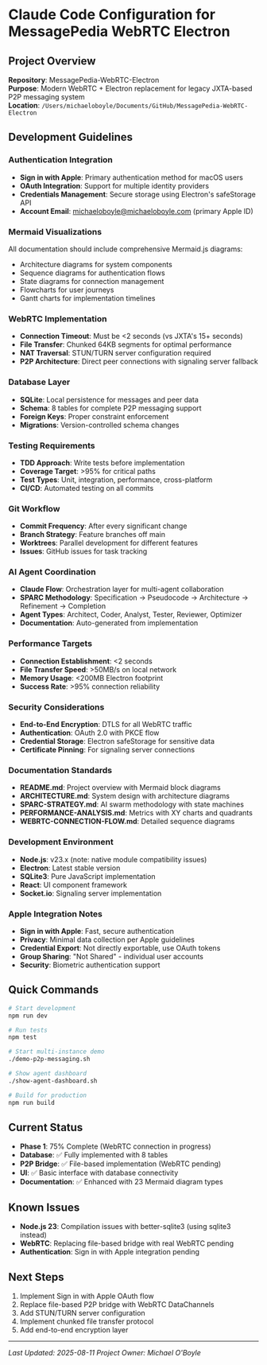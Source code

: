 # Claude Code Configuration for MessagePedia WebRTC Electron

## Project Overview
**Repository**: MessagePedia-WebRTC-Electron  
**Purpose**: Modern WebRTC + Electron replacement for legacy JXTA-based P2P messaging system  
**Location**: `/Users/michaeloboyle/Documents/GitHub/MessagePedia-WebRTC-Electron`

## Development Guidelines

### Authentication Integration
- **Sign in with Apple**: Primary authentication method for macOS users
- **OAuth Integration**: Support for multiple identity providers
- **Credentials Management**: Secure storage using Electron's safeStorage API
- **Account Email**: michaeloboyle@michaeloboyle.com (primary Apple ID)

### Mermaid Visualizations
All documentation should include comprehensive Mermaid.js diagrams:
- Architecture diagrams for system components
- Sequence diagrams for authentication flows
- State diagrams for connection management
- Flowcharts for user journeys
- Gantt charts for implementation timelines

### WebRTC Implementation
- **Connection Timeout**: Must be <2 seconds (vs JXTA's 15+ seconds)
- **File Transfer**: Chunked 64KB segments for optimal performance
- **NAT Traversal**: STUN/TURN server configuration required
- **P2P Architecture**: Direct peer connections with signaling server fallback

### Database Layer
- **SQLite**: Local persistence for messages and peer data
- **Schema**: 8 tables for complete P2P messaging support
- **Foreign Keys**: Proper constraint enforcement
- **Migrations**: Version-controlled schema changes

### Testing Requirements
- **TDD Approach**: Write tests before implementation
- **Coverage Target**: >95% for critical paths
- **Test Types**: Unit, integration, performance, cross-platform
- **CI/CD**: Automated testing on all commits

### Git Workflow
- **Commit Frequency**: After every significant change
- **Branch Strategy**: Feature branches off main
- **Worktrees**: Parallel development for different features
- **Issues**: GitHub issues for task tracking

### AI Agent Coordination
- **Claude Flow**: Orchestration layer for multi-agent collaboration
- **SPARC Methodology**: Specification → Pseudocode → Architecture → Refinement → Completion
- **Agent Types**: Architect, Coder, Analyst, Tester, Reviewer, Optimizer
- **Documentation**: Auto-generated from implementation

### Performance Targets
- **Connection Establishment**: <2 seconds
- **File Transfer Speed**: >50MB/s on local network
- **Memory Usage**: <200MB Electron footprint
- **Success Rate**: >95% connection reliability

### Security Considerations
- **End-to-End Encryption**: DTLS for all WebRTC traffic
- **Authentication**: OAuth 2.0 with PKCE flow
- **Credential Storage**: Electron safeStorage for sensitive data
- **Certificate Pinning**: For signaling server connections

### Documentation Standards
- **README.md**: Project overview with Mermaid block diagrams
- **ARCHITECTURE.md**: System design with architecture diagrams
- **SPARC-STRATEGY.md**: AI swarm methodology with state machines
- **PERFORMANCE-ANALYSIS.md**: Metrics with XY charts and quadrants
- **WEBRTC-CONNECTION-FLOW.md**: Detailed sequence diagrams

### Development Environment
- **Node.js**: v23.x (note: native module compatibility issues)
- **Electron**: Latest stable version
- **SQLite3**: Pure JavaScript implementation
- **React**: UI component framework
- **Socket.io**: Signaling server implementation

### Apple Integration Notes
- **Sign in with Apple**: Fast, secure authentication
- **Privacy**: Minimal data collection per Apple guidelines
- **Credential Export**: Not directly exportable, use OAuth tokens
- **Group Sharing**: "Not Shared" - individual user accounts
- **Security**: Biometric authentication support

## Quick Commands

```bash
# Start development
npm run dev

# Run tests
npm test

# Start multi-instance demo
./demo-p2p-messaging.sh

# Show agent dashboard
./show-agent-dashboard.sh

# Build for production
npm run build
```

## Current Status
- **Phase 1**: 75% Complete (WebRTC connection in progress)
- **Database**: ✅ Fully implemented with 8 tables
- **P2P Bridge**: ✅ File-based implementation (WebRTC pending)
- **UI**: ✅ Basic interface with database connectivity
- **Documentation**: ✅ Enhanced with 23 Mermaid diagram types

## Known Issues
- **Node.js 23**: Compilation issues with better-sqlite3 (using sqlite3 instead)
- **WebRTC**: Replacing file-based bridge with real WebRTC pending
- **Authentication**: Sign in with Apple integration pending

## Next Steps
1. Implement Sign in with Apple OAuth flow
2. Replace file-based P2P bridge with WebRTC DataChannels
3. Add STUN/TURN server configuration
4. Implement chunked file transfer protocol
5. Add end-to-end encryption layer

---
*Last Updated: 2025-08-11*
*Project Owner: Michael O'Boyle*